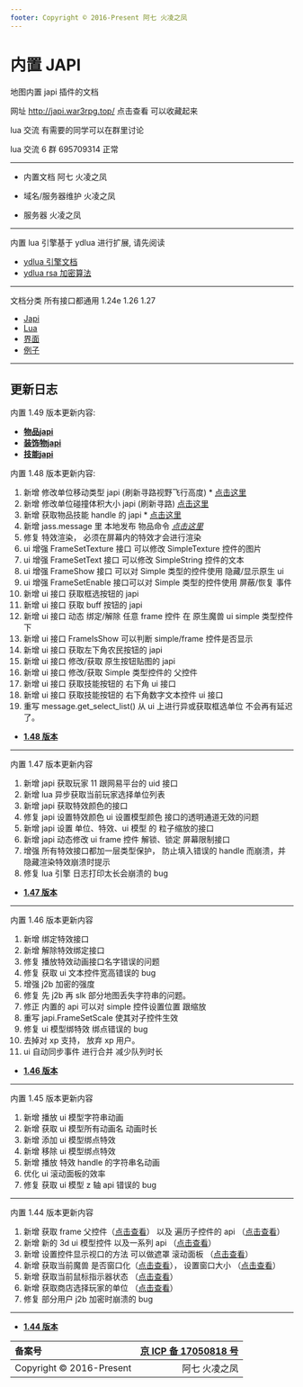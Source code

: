 ```yaml
---
footer: Copyright © 2016-Present 阿七 火凌之凤
---
```


# 内置 JAPI

地图内置 japi 插件的文档

网址 http://japi.war3rpg.top/ 点击查看 可以收藏起来

lua 交流 有需要的同学可以在群里讨论

lua 交流 6 群 695709314 正常

---

- 内置文档 阿七 火凌之凤

- 域名/服务器维护 火凌之凤

- 服务器 火凌之凤

---

内置 lua 引擎基于 ydlua 进行扩展, 请先阅读

- [ydlua 引擎文档](/lua-engine.md)
- [ydlua rsa 加密算法](/lua-rsa.md)

---

文档分类 所有接口都通用 1.24e 1.26 1.27

- [Japi](/Japi/)
- [Lua](/Lua/)
- [界面](/Script/界面/)
- [例子](/Script/例子/)

---

## 更新日志
内置 1.49 版本更新内容:
  - [**物品japi**](/1.49/物品japi.md)
  - [**装饰物japi**](/1.49/装饰物japi.md)
  - [**技能japi**](/1.49/技能japi.md)


内置 1.48 版本更新内容:

1. 新增 修改单位移动类型 japi (刷新寻路视野飞行高度) \* [点击这里](/1.48/修改单位移动类型.md)
2. 新增 修改单位碰撞体积大小 japi (刷新寻路) [点击这里](/1.48/修改单位碰撞体积大小.md)
3. 新增 获取物品技能 handle 的 japi \* [点击这里](/1.48/获取物品技能handle.md)
4. 新增 jass.message 里 本地发布 物品命令 [_点击这里_](/Script/例子/智能施法.md)
5. 修复 特效渲染， 必须在屏幕内的特效才会进行渲染
6. ui 增强 FrameSetTexture 接口 可以修改 SimpleTexture 控件的图片
7. ui 增强 FrameSetText 接口 可以修改 SimpleString 控件的文本
8. ui 增强 FrameShow 接口 可以对 Simple 类型的控件使用 隐藏/显示原生 ui
9. ui 增强 FrameSetEnable 接口可以对 Simple 类型的控件使用 屏蔽/恢复 事件
10. 新增 ui 接口 获取框选按钮的 japi
11. 新增 ui 接口 获取 buff 按钮的 japi
12. 新增 ui 接口 动态 绑定/解除 任意 frame 控件 在 原生魔兽 ui simple 类型控件下
13. 新增 ui 接口 FrameIsShow 可以判断 simple/frame 控件是否显示
14. 新增 ui 接口 获取左下角农民按钮的 japi
15. 新增 ui 接口 修改/获取 原生按钮贴图的 japi
16. 新增 ui 接口 修改/获取 Simple 类型控件的 父控件
17. 新增 ui 接口 获取技能按钮的 右下角 ui 接口
18. 新增 ui 接口 获取技能按钮的 右下角数字文本控件 ui 接口
19. 重写 message.get_select_list() 从 ui 上进行异或获取框选单位 不会再有延迟了。

- [**1.48 版本**](/1.48/)

---

内置 1.47 版本更新内容

1. 新增 japi 获取玩家 11 跟网易平台的 uid 接口
2. 新增 lua 异步获取当前玩家选择单位列表
3. 新增 japi 获取特效颜色的接口
4. 修复 japi 设置特效颜色 ui 设置模型颜色 接口的透明通道无效的问题
5. 新增 japi 设置 单位、特效、ui 模型 的 粒子缩放的接口
6. 新增 japi 动态修改 ui frame 控件 解锁、锁定 屏幕限制接口
7. 增强 所有特效接口都加一层类型保护， 防止填入错误的 handle 而崩溃，并隐藏渲染特效崩溃时提示
8. 修复 lua 引擎 日志打印太长会崩溃的 bug

- [**1.47 版本**](/1.47/)

---

内置 1.46 版本更新内容

1. 新增 绑定特效接口
2. 新增 解除特效绑定接口
3. 修复 播放特效动画接口名字错误的问题
4. 修复 获取 ui 文本控件宽高错误的 bug
5. 增强 j2b 加密的强度
6. 修复 先 j2b 再 slk 部分地图丢失字符串的问题。
7. 修正 内置的 api 可以对 simple 控件设置位置 跟缩放
8. 重写 japi.FrameSetScale 使其对子控件生效
9. 修复 ui 模型绑特效 绑点错误的 bug
10. 去掉对 xp 支持， 放弃 xp 用户。
11. ui 自动同步事件 进行合并 减少队列时长

- [**1.46 版本**](/1.46/)

---

内置 1.45 版本更新内容

1. 新增 播放 ui 模型字符串动画
2. 新增 获取 ui 模型所有动画名 动画时长
3. 新增 添加 ui 模型绑点特效
4. 新增 移除 ui 模型绑点特效
5. 新增 播放 特效 handle 的字符串名动画
6. 优化 ui 滚动面板的效率
7. 修复 获取 ui 模型 z 轴 api 错误的 bug

---

内置 1.44 版本更新内容

1. 新增 获取 frame 父控件（[点击查看](/1.44/获取父控件.md)） 以及 遍历子控件的 api （[点击查看](/1.44/获取子控件.md)）
2. 新增 新的 3d ui 模型控件 以及一系列 api （[点击查看](/Script/界面/模型2.md)）
3. 新增 设置控件显示视口的方法 可以做遮罩 滚动面板 （[点击查看](/1.44/设置控件视口.md)）
4. 新增 获取当前魔兽 是否窗口化（[点击查看](/1.44/获取是否窗口化模式.md)）， 设置窗口大小 （[点击查看](/1.44/设置窗口大小.md)）
5. 新增 获取当前鼠标指示器状态 （[点击查看](/Lua/message/目标指示器.md)）
6. 新增 获取商店选择玩家的单位 （[点击查看](/1.44/获取商店目标.md)）
7. 修复 部分用户 j2b 加密时崩溃的 bug

---

- [**1.44 版本**](/1.44/)

| 备案号                   | [**京 ICP 备 17050818 号**](https://beian.miit.gov.cn/) |
| :----------------------- | ------------------------------------------------------: |
| Copyright © 2016-Present |                                           阿七 火凌之凤 |
